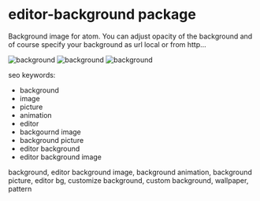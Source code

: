 # editor-background package

Background image for atom.
You can adjust opacity of the background and of course specify your background as url local or from http...

![background](http://download.menedzer.net.pl/treeview_bg.jpg)
![background](http://download.menedzer.net.pl/wood_bg.jpg)
![background](http://download.menedzer.net.pl/editor_matrix.gif)




seo keywords:

* background
* image
* picture
* animation
* editor
* backgournd image
* background picture
* editor background
* editor background image


background, editor background image, background animation, background picture, editor bg, customize background, custom background, wallpaper, pattern
